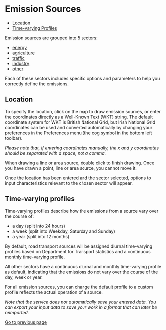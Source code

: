 # Emission Sources

- [Location](#section1)
- [Time-varying Profiles](#section2)

Emission sources are grouped into 5 sectors:
- [energy](2-1-2-source-sector-group-ENERGY.md)
- [agriculture](2-1-2-source-sector-group-AGRICULTURE.md)
- [traffic](2-1-2-source-sector-group-ROAD_TRANSPORTATION.md)
- [industry](2-1-2-source-sector-group-INDUSTRY.md)
- [other](2-1-2-source-sector-group-OTHER.md)

 Each of these sectors includes specific options and parameters to help you correctly define the emissions.

<div id='section1'></div>

## Location

To specify the location, click on the map to draw emission sources, or enter the coordinates directly as a Well-Known Text (WKT) string. The default coordinate system for WKT is British National Grid, but Irish National Grid coordinates can be used and converted automatically by changing your preferences in the Preferences menu (the cog symbol in the bottom left toolbar). 

*Please note that, if entering coordinates manually, the x and y coordinates should be separated with a space, not a comma.*

When drawing a line or area source, double click to finish drawing. Once you have drawn a point, line or area source, you cannot move it.

Once the location has been entered and the sector selected, options to input characteristics relevant to the chosen sector will appear.

<div id='section2'></div>

## Time-varying profiles

Time-varying profiles describe how the emissions from a source vary over the course of:
- a day (split into 24 hours)
- a week (split into Weekday, Saturday and Sunday)
- a year (split into 12 months)

By default, road transport sources will be assigned diurnal time-varying profiles based on Department for Transport statistics and a continuous monthly time-varying profile.

All other sectors have a continuous diurnal and monthly time-varying profile as default, indicating that the emissions do not vary over the course of the day, week or year. 

For all emission sources, you can change the default profile to a custom profile reflects the actual operation of a source.

*Note that the service does not automatically save your entered data. You can export your input data to save your work in a format that can later be reimported.*

[Go to previous page](2-sources.md)
